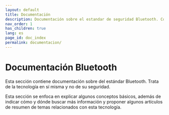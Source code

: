 ```yaml
---
layout: default
title: Documentación
description: Documentación sobre el estandar de seguridad Bluetooth. Conceptos básicos del funcionamiento de la tecnología y las capas que lo componen.
nav_order: 1
has_children: true
lang: es
page_id: doc_index
permalink: documentacion/
---
```


# Documentación Bluetooth
Esta sección contiene documentación sobre del estándar Bluetooth. Trata de la tecnología en sí misma y no de su seguridad.

Esta sección se enfoca en explicar algunos conceptos básicos, además de indicar cómo y dónde buscar más información y proponer algunos artículos de resumen de temas relacionados con esta tecnología.
